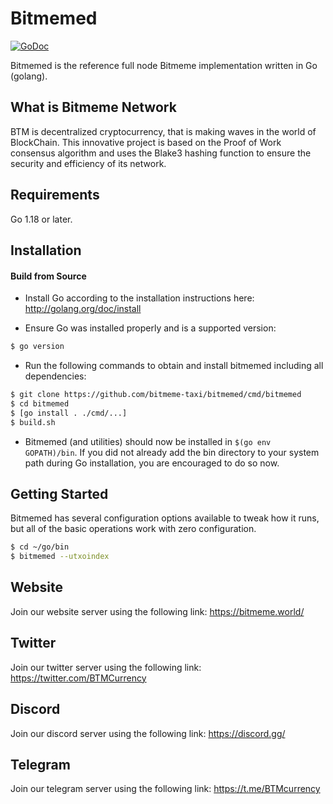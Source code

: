 
Bitmemed
====

[![GoDoc](https://img.shields.io/badge/godoc-reference-blue.svg)](http://godoc.org/github.com/bitmeme-taxi/bitmemed/cmd/bitmemed)

Bitmemed is the reference full node Bitmeme implementation written in Go (golang).

## What is Bitmeme Network

BTM is decentralized cryptocurrency, that is making waves in the world of BlockChain.
This innovative project is based on the Proof of Work consensus algorithm and uses the Blake3 hashing function to ensure the security and efficiency of its network.

## Requirements

Go 1.18 or later.

## Installation

#### Build from Source

- Install Go according to the installation instructions here:
  http://golang.org/doc/install

- Ensure Go was installed properly and is a supported version:

```bash
$ go version
```

- Run the following commands to obtain and install bitmemed including all dependencies:

```bash
$ git clone https://github.com/bitmeme-taxi/bitmemed/cmd/bitmemed
$ cd bitmemed
$ [go install . ./cmd/...]
$ build.sh

```

- Bitmemed (and utilities) should now be installed in `$(go env GOPATH)/bin`. If you did
  not already add the bin directory to your system path during Go installation,
  you are encouraged to do so now.


## Getting Started

Bitmemed has several configuration options available to tweak how it runs, but all
of the basic operations work with zero configuration.

```bash
$ cd ~/go/bin
$ bitmemed --utxoindex
```



## Website
Join our website server using the following link: https://bitmeme.world/

## Twitter
Join our twitter server using the following link: https://twitter.com/BTMCurrency

## Discord
Join our discord server using the following link: https://discord.gg/

## Telegram
Join our telegram server using the following link: https://t.me/BTMcurrency
